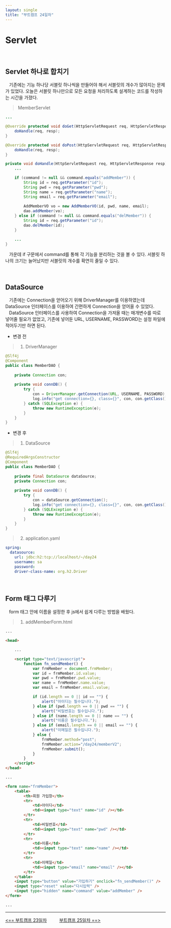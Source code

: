 ```yaml
---
layout: single
title: "부트캠프 24일차"
---
```


# Servlet

<br>

## Servlet 하나로 합치기

&nbsp;&nbsp; 기존에는 기능 하나당 서블릿 하나씩을 만들어야 해서 서블릿의 개수가 많아지는 문제가 있었다.
오늘은 서블릿 하나만으로 모든 요청을 처리하도록 설계하는 코드를 작성하는 시간을 가졌다.

> MemberServlet

```java
...

@Override protected void doGet(HttpServletRequest req, HttpServletResponse resp) throws ServletException, IOException {
    doHandle(req, resp);
}

@Override protected void doPost(HttpServletRequest req, HttpServletResponse resp) throws ServletException, IOException {
    doHandle(req, resp);
}

private void doHandle(HttpServletRequest req, HttpServletResponse resp) throws ServletException, IOException {
    ...

    if (command != null && command.equals("addMember")) {
        String id = req.getParameter("id");
        String pwd = req.getParameter("pwd");
        String name = req.getParameter("name");
        String email = req.getParameter("email");
  
        AddMemberVO vo = new AddMemberVO(id, pwd, name, email);
        dao.addMember(vo);
    } else if (command != null && command.equals("delMember")) {
        String id = req.getParameter("id");
        dao.delMember(id);
    }

    ...
}
```

&nbsp;&nbsp; 가운데 if 구문에서 command를 통해 각 기능을 분리하는 것을 볼 수 있다. 서블릿 하나의 크기는 늘어났지만 서블릿의 개수를 확연히 줄일 수 있다.

<br>

## DataSource

&nbsp;&nbsp; 기존에는 Connection을 얻어오기 위해 DriverManager를 이용하였는데 DataSource 인터페이스를 이용하여 간편하게 Connection을 얻어올 수 있었다.  
&nbsp;&nbsp; DataSource 인터페이스를 사용하여 Connection을 가져올 때는 매개변수를 따로 넣어줄 필요가 없었고,
기존에 넣어둔 URL, USERNAME, PASSWORD는 설정 파일에 적어두기만 하면 된다.

- 변경 전

> 1. DriverManager

   ```java
   @Slf4j
   @Component
   public class MemberDAO {
         
       private Connection con;
           
       private void connDB() {
           try {
               con = DriverManager.getConnection(URL, USERNAME, PASSWORD);
               log.info("get connection={}, class={}", con, con.getClass());
           } catch (SQLException e) {
               throw new RuntimeException(e);
           }
       }
   }
   ```

- 변경 후

> 1. DataSource

   ```java
   @Slf4j
   @RequiredArgsConstructor
   @Component
   public class MemberDAO {
         
       private final DataSource dataSource;
       private Connection con;
         
       private void connDB() {
           try {
               con = dataSource.getConnection();
               log.info("get connection={}, class={}", con, con.getClass());
           } catch (SQLException e) {
               throw new RuntimeException(e);
           }
       }
   }
   ```

> 2. application.yaml

   ```yaml
   spring:
     datasource:
       url: jdbc:h2:tcp://localhost/~/day24
       username: sa
       password:
       driver-class-name: org.h2.Driver
   ```

<br>

## Form 태그 다루기

&nbsp;&nbsp; form 태그 안에 이름을 설정한 후 js에서 쉽게 다루는 방법을 배웠다.

> 1. addMemberForm.html

```html
...

<head>

    ...

    <script type="text/javascript">
        function fn_sendMember() {
            var frmMember = document.frmMember;
            var id = frmMember.id.value;
            var pwd = frmMember.pwd.value;
            var name = frmMember.name.value;
            var email = frmMember.email.value;

            if (id.length == 0 || id == "") {
                alert("아이디는 필수입니다.");
            } else if (pwd.length == 0 || pwd == "") {
                alert("비밀번호는 필수입니다.");
            } else if (name.length == 0 || name == "") {
                alert("이름은 필수입니다.");
            } else if (email.length == 0 || email == "") {
                alert("이메일은 필수입니다.");
            } else {
                frmMember.method="post";
                frmMember.action="/day24/memberV2";
                frmMember.submit();
            }
        }
    </script>
</head>

...

<form name="frmMember">
    <table>
        <th>회원 가입창</th>
        <tr>
            <td>아이디</td>
            <td><input type="text" name="id" /></td>
        </tr>
        <tr>
            <td>비밀번호</td>
            <td><input type="text" name="pwd" /></td>
        </tr>
        <tr>
            <td>이름</td>
            <td><input type="text" name="name" /></td>
        </tr>
        <tr>
            <td>이메일</td>
            <td><input type="email" name="email" /></td>
        </tr>
    </table>
    <input type="button" value="가입하기" onclick="fn_sendMember()" />
    <input type="reset" value="다시입력" />
    <input type="hidden" name="command" value="addMember" />
</form>

...
```

---
[<== 부트캠프 23일차](/bootcamp-day23) &nbsp;&nbsp;&nbsp;&nbsp;&nbsp;&nbsp;&nbsp;&nbsp; [부트캠프 25일차 ==>](/bootcamp-day25)
